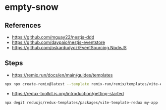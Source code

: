 # empty-snow

## References

- <https://github.com/mguay22/nestjs-ddd>
- <https://github.com/daypaio/nestjs-eventstore>
- <https://github.com/oskardudycz/EventSourcing.NodeJS>

## Steps

- <https://remix.run/docs/en/main/guides/templates>

```bash
npx npx create-remix@latest --template remix-run/remix/templates/vite-express
```

- <https://redux-toolkit.js.org/introduction/getting-started>

```bash
npx degit reduxjs/redux-templates/packages/vite-template-redux my-app
```
